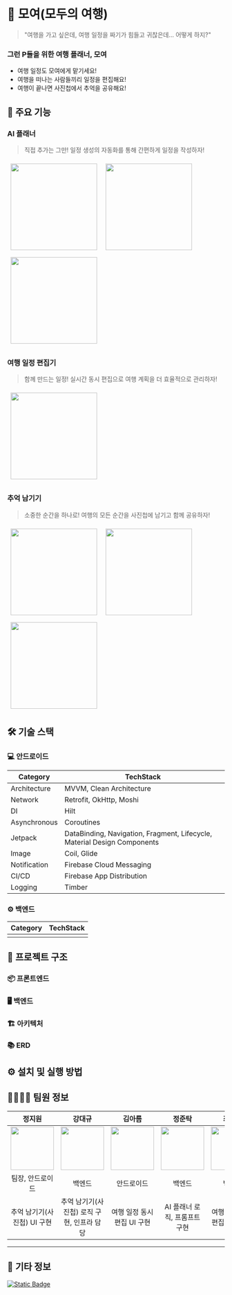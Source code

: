 # 🎨 모여(모두의 여행)
> "여행을 가고 싶은데, 여행 일정을 짜기가 힘들고 귀찮은데... 어떻게 하지?"
>

### 그런 P들을 위한 여행 플래너, 모여
- 여행 일정도 모여에게 맡기세요!
- 여행을 떠나는 사람들끼리 일정을 편집해요!
- 여행이 끝나면 사진첩에서 추억을 공유해요!

## 🚀 주요 기능
### AI 플래너
> 직접 추가는 그만! 일정 생성의 자동화를 통해 간편하게 일정을 작성하자!
  <p>
     <img src="/uploads/22a98bf832be4e5d1c73bbdb82110275/기능1_1.gif" width="200" style="margin: 8px" />
     <img src="/uploads/27b61b4b6660d3f8d78c431242fe59aa/기능1_3.gif" width="200" style="margin: 8px" />
     <img src="/uploads/7b1e8e8620de4579004e4ce67adca930/기능1_2.gif" width="200" style="margin: 8px" />
  </p>

### 여행 일정 편집기
> 함께 만드는 일정! 실시간 동시 편집으로 여행 계획을 더 효율적으로 관리하자!
  <p>
     <img src="/uploads/75688011ac38387d03371afa1b7f0685/기능2_1.gif" width="200" style="margin: 8px" />
  </p>

### 추억 남기기
> 소중한 순간을 하나로! 여행의 모든 순간을 사진첩에 남기고 함께 공유하자!
  <p>
     <img src="/uploads/2eb10bb7341faa487428b0db0c0dfdee/기능3_1.gif" width="200" style="margin: 8px" />
     <img src="/uploads/146201fbff0ce987e80e3f8a59e1808f/기능3_2.gif" width="200" style="margin: 8px" />
     <img src="/uploads/5ee1a4c0ab92705ae4efec1c45e540dc/기능3_3.gif" width="200" style="margin: 8px" />
  </p>

## 🛠️ 기술 스택

### 💻 안드로이드
| Category     | TechStack                                                                |
|--------------|--------------------------------------------------------------------------|
| Architecture | MVVM, Clean Architecture                                                 | 
| Network      | Retrofit, OkHttp, Moshi                                                  | 
| DI           | Hilt                                                                     |
| Asynchronous | Coroutines                                                               | 
| Jetpack      | DataBinding, Navigation, Fragment, Lifecycle, Material Design Components | 
| Image        | Coil, Glide                                                              | 
| Notification | Firebase Cloud Messaging                                                 |
| CI/CD        | Firebase App Distribution                                                |
| Logging      | Timber                                                                   | 


### ⚙️ 백엔드
| Category     | TechStack                                                                |
|--------------|--------------------------------------------------------------------------|
|  |                                                 |


## 📂 프로젝트 구조

### 📦 프론트엔드


### 🖥️ 백엔드


### 🏗️ 아키텍처


### 📚 ERD



## ⚙️ 설치 및 실행 방법


## 👨‍👩‍👧‍👦 팀원 정보
<div align="center">

|                                                                      정지원                                                                      |                                                                     강대규                                                                      |                                                                     김아름                                                                      |                                                                    정준탁                                                                     |                                                                     최미연                                                                      |                                                                     황선혁                                                                      |
|:---------------------------------------------------------------------------------------------------------------------------------------------:|:--------------------------------------------------------------------------------------------------------------------------------------------:|:--------------------------------------------------------------------------------------------------------------------------------------------:|:------------------------------------------------------------------------------------------------------------------------------------------:|:--------------------------------------------------------------------------------------------------------------------------------------------:|:--------------------------------------------------------------------------------------------------------------------------------------------:|
| <a href="https://github.com/littlesam95/"> <img src="https://avatars.githubusercontent.com/u/55424662?v=4" width="100px" height="100px"> </a> | <a href="https://github.com/littlesam95"> <img src="https://avatars.githubusercontent.com/u/55424662?v=4" width="100px" height="100px"> </a> | <a href="https://github.com/littlesam95"> <img src="https://avatars.githubusercontent.com/u/55424662?v=4" width="100px" height="100px"> </a> | <a href="https://github.com/tlsdud135"> <img src="https://avatars.githubusercontent.com/u/55424662?v=4" width="100px" height="100px"> </a> | <a href="https://github.com/littlesam95"> <img src="https://avatars.githubusercontent.com/u/55424662?v=4" width="100px" height="100px"> </a> | <a href="https://github.com/littlesam95"> <img src="https://avatars.githubusercontent.com/u/55424662?v=4" width="100px" height="100px"> </a> |
|                                                                   팀장, 안드로이드                                                                   |                                                                     백엔드                                                                      |                                                                    안드로이드                                                                     |                                                                    백엔드                                                                     |                                                                     백엔드                                                                      |                                                                    안드로이드                                                                     |
|                                                               추억 남기기(사진첩) UI 구현                                                               |                                                        추억 남기기(사진첩) 로직 구현,&nbsp;인프라 담당                                                        |                                                              여행 일정 동시 편집 UI 구현                                                               |                                                             AI 플래너 로직, 프롬프트 구현                                                             |                                                              여행 일정 동시 편집 로직 구현                                                               |                                                                 AI 플래너 UI 구현                                                                 |
</div>

---

## 📌 기타 정보
<a href="https://www.notion.so/AI-17a106f1a13a80a3bc90efb51faa6fa6">
  <img alt="Static Badge" src="https://img.shields.io/badge/Notion-%252523000000.svg?style=flat&logo=notion&logoColor=white&labelColor=black&color=black&link=https%3A%2F%2Fwww.notion.so%2FAI-17a106f1a13a80a3bc90efb51faa6fa6">
</a>